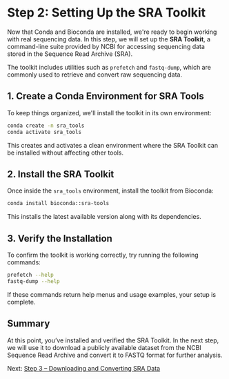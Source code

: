 # Step 2: Setting Up the SRA Toolkit

Now that Conda and Bioconda are installed, we're ready to begin working with real sequencing data. In this step, we will set up the **SRA Toolkit**, a command-line suite provided by NCBI for accessing sequencing data stored in the Sequence Read Archive (SRA).

The toolkit includes utilities such as `prefetch` and `fastq-dump`, which are commonly used to retrieve and convert raw sequencing data.

## 1. Create a Conda Environment for SRA Tools

To keep things organized, we'll install the toolkit in its own environment:

```bash
conda create -n sra_tools
conda activate sra_tools
```

This creates and activates a clean environment where the SRA Toolkit can be installed without affecting other tools.

## 2. Install the SRA Toolkit

Once inside the `sra_tools` environment, install the toolkit from Bioconda:

```bash
conda install bioconda::sra-tools
```

This installs the latest available version along with its dependencies.

## 3. Verify the Installation

To confirm the toolkit is working correctly, try running the following commands:

```bash
prefetch --help
fastq-dump --help
```

If these commands return help menus and usage examples, your setup is complete.

## Summary

At this point, you’ve installed and verified the SRA Toolkit. In the next step, we will use it to download a publicly available dataset from the NCBI Sequence Read Archive and convert it to FASTQ format for further analysis.

 Next: [Step 3 – Downloading and Converting SRA Data](https://github.com/jagan-l/bversity-seedweek-bioinfo/blob/main/session-2_bioinformatics/03_download_sra_data.md)
